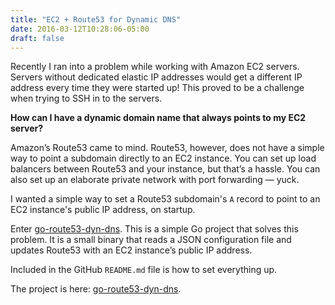 ```yaml
---
title: "EC2 + Route53 for Dynamic DNS"
date: 2016-03-12T10:28:06-05:00
draft: false
---
```


Recently I ran into a problem while working with Amazon EC2 servers. Servers without dedicated elastic IP addresses would get a different IP address every time they were started up! This proved to be a challenge when trying to SSH in to the servers.

**How can I have a dynamic domain name that always points to my EC2 server?**

Amazon’s Route53 came to mind. Route53, however, does not have a simple way to point a subdomain directly to an EC2 instance. You can set up load balancers between Route53 and your instance, but that’s a hassle. You can also set up an elaborate private network with port forwarding — yuck.

I wanted a simple way to set a Route53 subdomain's `A` record to point to an EC2 instance's public IP address, on startup.

Enter [go-route53-dyn-dns](https://github.com/mk6502/go-route53-dyn-dns). This is a simple Go project that solves this problem. It is a small binary that reads a JSON configuration file and updates Route53 with an EC2 instance’s public IP address.

Included in the GitHub `README.md` file is how to set everything up.

The project is here: [go-route53-dyn-dns](https://github.com/mk6502/go-route53-dyn-dns).
